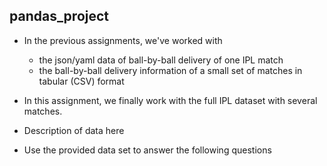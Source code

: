 ## pandas_project

* In the previous assignments, we've worked with
    * the json/yaml data of ball-by-ball delivery of one IPL match
    * the ball-by-ball delivery information of a small set of matches in tabular (CSV) format

* In this assignment, we finally work with the full IPL dataset with several matches.
* Description of data here
* Use the provided data set to answer the following questions